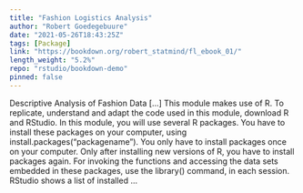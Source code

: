 ```yaml
---
title: "Fashion Logistics Analysis"
author: "Robert Goedegebuure"
date: "2021-05-26T18:43:25Z"
tags: [Package]
link: "https://bookdown.org/robert_statmind/fl_ebook_01/"
length_weight: "5.2%"
repo: "rstudio/bookdown-demo"
pinned: false
---
```


Descriptive Analysis of Fashion Data [...] This module makes use of R. To replicate, understand and adapt the code used in this module, download R and RStudio. In this module, you will use several R packages. You have to install these packages on your computer, using install.packages(“packagename”). You only have to install packages once on your computer. Only after installing new versions of R, you have to install packages again. For invoking the functions and accessing the data sets embedded in these packages, use the library() command, in each session. RStudio shows a list of installed ...
